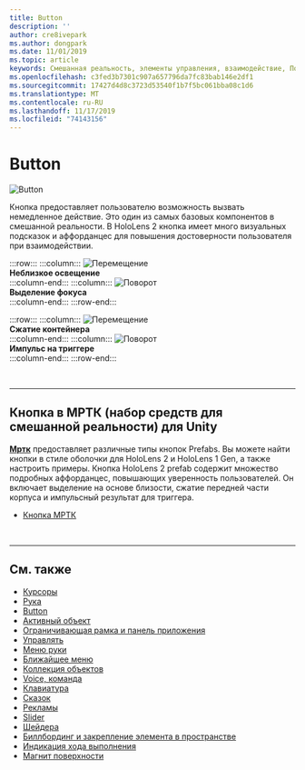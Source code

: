 ```yaml
---
title: Button
description: ''
author: cre8ivepark
ms.author: dongpark
ms.date: 11/01/2019
ms.topic: article
keywords: Смешанная реальность, элементы управления, взаимодействие, Пользовательский интерфейс, UX
ms.openlocfilehash: c3fed3b7301c907a657796da7fc83bab146e2df1
ms.sourcegitcommit: 17427d4d8c3723d53540f1b7f5bc061bba08c1d6
ms.translationtype: MT
ms.contentlocale: ru-RU
ms.lasthandoff: 11/17/2019
ms.locfileid: "74143156"
---
```

# <a name="button"></a>Button

![Button](images/UX/UX_Hero_Button.jpg)

Кнопка предоставляет пользователю возможность вызвать немедленное действие. Это один из самых базовых компонентов в смешанной реальности. В HoloLens 2 кнопка имеет много визуальных подсказок и аффорданцес для повышения достоверности пользователя при взаимодействии. 


:::row:::
    :::column:::
       ![Перемещение](images/UX/UX_Button_Affordance_ProximityLight.jpg)<br>
       **Неблизкое освещение**<br>
    :::column-end:::
    :::column:::
       ![Поворот](images/UX/UX_Button_Affordance_FocusHighlight.jpg)<br>
        **Выделение фокуса**<br>
    :::column-end:::
:::row-end:::

:::row:::
    :::column:::
       ![Перемещение](images/UX/UX_Button_Affordance_Compression.jpg)<br>
       **Сжатие контейнера**<br>
    :::column-end:::
    :::column:::
       ![Поворот](images/UX/UX_Button_Affordance_Pulse.jpg)<br>
        **Импульс на триггере**<br>
    :::column-end:::
:::row-end:::

<br>


---

## <a name="button-in-mrtkmixed-reality-toolkit-for-unity"></a>Кнопка в МРТК (набор средств для смешанной реальности) для Unity
**[Мртк](https://github.com/Microsoft/MixedRealityToolkit-Unity)** предоставляет различные типы кнопок Prefabs. Вы можете найти кнопки в стиле оболочки для HoloLens 2 и HoloLens 1 Gen, а также настроить примеры. Кнопка HoloLens 2 prefab содержит множество подробных аффорданцес, повышающих уверенность пользователей. Он включает выделение на основе близости, сжатие передней части корпуса и импульсный результат для триггера.

* [Кнопка МРТК](https://microsoft.github.io/MixedRealityToolkit-Unity/Documentation/README_Button.html)



<br>

---


## <a name="see-also"></a>См. также

* [Курсоры](cursors.md)
* [Рука](point-and-commit.md)
* [Button](button.md)
* [Активный объект](interactable-object.md)
* [Ограничивающая рамка и панель приложения](app-bar-and-bounding-box.md)
* [Управлять](direct-manipulation.md)
* [Меню руки](hand-menu.md)
* [Ближайшее меню](near-menu.md)
* [Коллекция объектов](object-collection.md)
* [Voice, команда](voice-input.md)
* [Клавиатура](keyboard.md)
* [Сказок](tooltip.md)
* [Рекламы](slate.md)
* [Slider](slider.md)
* [Шейдера](shader.md)
* [Биллбординг и закрепление элемента в пространстве](billboarding-and-tag-along.md)
* [Индикация хода выполнения](progress.md)
* [Магнит поверхности](surface-magnetism.md)
